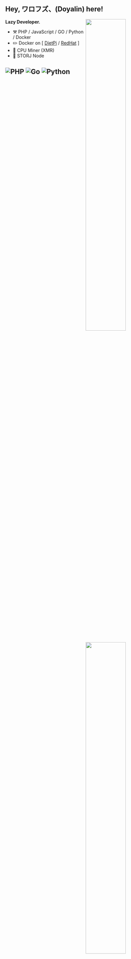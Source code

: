 ## Hey, ワロフズ、(Doyalin) here!

[<img align="right" width="50%" src="https://github-readme-stats.vercel.app/api?username=walofz&theme=dark&show_icons=true">](https://metrics.lecoq.io/ouuan#gh-dark-mode-only)
[<img align="right" width="50%" src="https://github-readme-stats.vercel.app/api?username=walofz&show_icons=true">](https://metrics.lecoq.io/ouuan#gh-light-mode-only)

**Lazy Developer.**

-   :hammer_and_pick: PHP / JavaScript / GO / Python / Docker
-   :pencil2: Docker on [ [DietPi](https://dietpi.com/) / [RedHat](https://www.redhat.com/en/technologies/linux-platforms/enterprise-linux) ]
-   :wrench: CPU Miner (XMR)
-   :wrench: STORJ Node

![PHP](https://img.shields.io/badge/PHP-7.4-white?style=for-the-badge&logo=php)
![Go](https://img.shields.io/badge/GO-1.19-white?style=for-the-badge&logo=golang)
![Python](https://img.shields.io/badge/Python-3.10-white?style=for-the-badge&logo=python)
---
